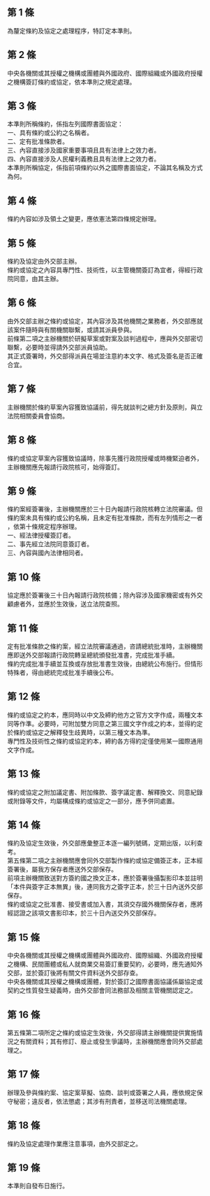 第 1 條
-------
為釐定條約及協定之處理程序，特訂定本準則。

第 2 條
-------
中央各機關或其授權之機構或團體與外國政府、國際組織或外國政府授權  
之機構簽訂條約或協定，依本準則之規定處理。

第 3 條
-------
本準則所稱條約，係指左列國際書面協定：  
一、具有條約或公約之名稱者。  
二、定有批准條款者。  
三、內容直接涉及國家重要事項且具有法律上之效力者。  
四、內容直接涉及人民權利義務且具有法律上之效力者。  
本準則所稱協定，係指前項條約以外之國際書面協定，不論其名稱及方式  
為何。

第 4 條
-------
條約內容如涉及領土之變更，應依憲法第四條規定辦理。

第 5 條
-------
條約及協定由外交部主辦。  
條約或協定之內容具專門性、技術性，以主管機關簽訂為宜者，得經行政  
院同意，由其主辦。

第 6 條
-------
由外交部主辦之條約或協定，其內容涉及其他機關之業務者，外交部應就  
該案件隨時與有關機關聯繫，或請其派員參與。  
前條第二項之主辦機關於研擬草案或對案及談判過程中，應與外交部密切  
聯繫，必要時並得請外交部派員協助。  
其正式簽署時，外交部得派員在場並注意約本文字、格式及簽名是否正確  
合宜。

第 7 條
-------
主辦機關於條約草案內容獲致協議前，得先就談判之總方針及原則，與立  
法院相關委員會協商。

第 8 條
-------
條約或協定草案內容獲致協議時，除事先獲行政院授權或時機緊迫者外，  
主辦機關應先報請行政院核可，始得簽訂。

第 9 條
-------
條約案經簽署後，主辦機關應於三十日內報請行政院核轉立法院審議。但  
條約案未具有條約或公約名稱，且未定有批准條款，而有左列情形之一者  
，依第十條規定程序辦理。  
一、經法律授權簽訂者。  
二、事先經立法院同意簽訂者。  
三、內容與國內法律相同者。

第 10 條
--------
協定應於簽署後三十日內報請行政院核備；除內容涉及國家機密或有外交  
顧慮者外，並應於生效後，送立法院查照。

第 11 條
--------
定有批准條款之條約案，經立法院審議通過，咨請總統批准時，主辦機關  
應即送外交部報請行政院轉呈總統頒發批准書，完成批准手續。  
條約完成批准手續並互換或存放批准書生效後，由總統公布施行。但情形  
特殊者，得由總統完成批准手續後公布。

第 12 條
--------
條約或協定之約本，應同時以中文及締約他方之官方文字作成，兩種文本  
同等作準。必要時，可附加雙方同意之第三國文字作成之約本，並得約定  
於條約或協定之解釋發生歧異時，以第三種文本為準。  
專門性及技術性之條約或協定約本，締約各方得約定僅使用某一國際通用  
文字作成。

第 13 條
--------
條約或協定之附加議定書、附加條款、簽字議定書、解釋換文、同意紀錄  
或附錄等文件，均屬構成條約或協定之一部分，應予併同處置。

第 14 條
--------
條約及協定生效後，外交部應彙整正本逐一編列號碼，定期出版，以利查  
考。  
第五條第二項之主辦機關應會同外交部製作條約或協定備簽正本，正本經  
簽署後，屬我方保存者應送外交部保存。  
前項主辦機關致送對方簽約國之換文正本，應於簽署後攝製影印本並註明  
「本件與簽字正本無異」後，連同我方之簽字正本，於三十日內送外交部  
保存。  
條約或協定之批准書、接受書或加入書，其須交存國外機關保存者，應將  
經認證之該項文書影印本，於三十日內送交外交部保存。

第 15 條
--------
中央各機關或其授權之機構或團體與外國政府、國際組織、外國政府授權  
之機構、民間團體或私人就商業交易簽訂重要契約，必要時，應先通知外  
交部，並於簽訂後將有關文件資料送外交部存查。  
中央各機關或其授權之機構或團體，對於簽訂之國際書面協議係屬協定或  
契約之性質發生疑義時，由外交部會同法務部及相關主管機關認定之。

第 16 條
--------
第五條第二項所定之條約或協定生效後，外交部得請主辦機關提供實施情  
況之有關資料；其有修訂、廢止或發生爭議時，主辦機關應會同外交部處  
理之。

第 17 條
--------
辦理及參與條約案、協定案草擬、協商、談判或簽署之人員，應依規定保  
守秘密；違反者，依法懲處；其涉有刑責者，並移送司法機關處理。

第 18 條
--------
條約及協定處理作業應注意事項，由外交部定之。

第 19 條
--------
本準則自發布日施行。

